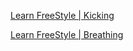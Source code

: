
[Learn FreeStyle | Kicking](https://youtu.be/PyS3hkU1-is)

[Learn FreeStyle | Breathing](https://youtu.be/l2ZAJL8Ar7Q)
